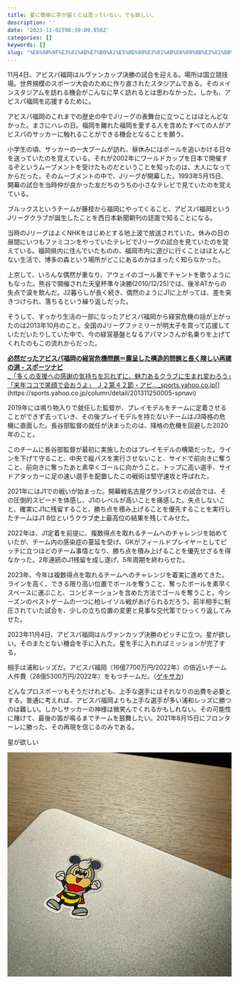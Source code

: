 ```yaml
---
title: 星に簡単に手が届くとは思っていない。でも欲しい。
description: ''
date: '2023-11-02T08:39:09.956Z'
categories: []
keywords: []
slug: "%E6%98%9F%E3%81%AB%E7%B0%A1%E5%8D%98%E3%81%AB%E6%89%8B%E3%81%8B%E3%82%99%E5%B1%8A%E3%81%8F%E3%81%A8%E3%81%AF%E6%80%9D%E3%81%A3%E3%81%A6%E3%81%84%E3..."
---
```

11月4日、アビスパ福岡はルヴァンカップ決勝の試合を迎える。場所は国立競技場。世界規模のスポーツ大会のために作り直されたスタジアムである。そのメインスタジアムを訪れる機会がこんなに早く訪れるとは思わなかった。しかも、アビスパ福岡を応援するために。

アビスパ福岡のこれまでの歴史の中でJリーグの表舞台に立つことはほとんどなかった。まさにハレの日。福岡を離れた福岡を愛する人を含めたすべての人がアビスパのサッカーに触れることができる機会となることを願う。

小学生の頃、サッカーの一大ブームが訪れ、昼休みにはボールを追いかける日々を送っていたのを覚えている。それが2002年にワールドカップを日本で開催するぞというムーブメントを受けたものだということを知ったのは、大人になってからだった。そのムーブメントの中で、Jリーグが開幕した。1993年5月15日、開幕の試合を当時仲が良かった友だちのうちの小さなテレビで見ていたのを覚えている。

ブルックスというチームが藤枝から福岡にやってくること、アビスパ福岡というJリーグクラブが誕生したことを西日本新聞朝刊の誌面で知ることになる。

当時のJリーグはよくNHKをはじめとする地上波で放送されていた。休みの日の昼間にいつもファミコンをやっていたテレビでJリーグの試合を見ていたのを覚えている。福岡県内に住んでいたものの、福岡市内に遊びに行くことはほとんどない生活で、博多の森という場所がどこにあるのかはまったく知らなかった。

上京して、いろんな偶然が重なり、アウェイのゴール裏でチャントを歌うようにもなった。熊谷で開催された天皇杯準々決勝(2010/12/25)では、後半ATからの失点で涙を飲んだ。J2暮らしが長く続き、偶然のようにJ1に上がっては、差を突きつけられ、落ちるという繰り返しだった。

そうして、すっかり生活の一部になったアビスパ福岡から経営危機の話が上がったのは2013年10月のこと。全国のJリーグファミリーが明太子を買って応援していただいたりしていた中で、今の経営基盤となるアパマンさんが名乗りを上げてくれたのもこの流れからだった。

[**必然だったアビスパ福岡の経営危機問題＝露呈した構造的問題と長く険しい再建の道 - スポーツナビ**  
_「多くの支援への感謝の気持ちを忘れずに、魅力あるクラブに生まれ変わろう」「来年ココで笑顔で会おうよ」 Ｊ２第４２節・アビ..._sports.yahoo.co.jp](https://sports.yahoo.co.jp/column/detail/201311250005-spnavi "https://sports.yahoo.co.jp/column/detail/201311250005-spnavi")[](https://sports.yahoo.co.jp/column/detail/201311250005-spnavi)

2019年には鳴り物入りで就任した監督が、プレイモデルをチームに定着させることができず去っていき、その後プレイモデルを持たないチームはJ3降格の危機に直面した。長谷部監督の就任が決まったのは、降格の危機を回避した2020年のこと。

このチームに長谷部監督が最初に実施したのはプレイモデルの構築だった。ラインを下げて守ること、中央で縦パスを実行させないこと、サイドで前向きに奪うこと、前向きに奪ったあと素早くゴールに向かうこと。トップに高い選手、サイドアタッカーに足の速い選手を配置したこの戦術は堅守速攻と呼ばれた。

2021年にはJ1での戦いが始まった。開幕戦名古屋グランパスとの試合では、その圧倒的スピードを体感し、J1のレベルが高いことを痛感した。失点しないこと、確実にJ1に残留すること、勝ち点を積み上げることを優先することを実行したチームはJ1 8位というクラブ史上最高位の結果を残してみせた。

2022年は、J1定着を前提に、複数得点を取れるチームへのチャレンジを始めていたが、チーム内の感染症の蔓延を受け、GKがフィールドプレイヤーとしてピッチに立つほどのチーム事情となり、勝ち点を積み上げることを優先せざるを得なかった。2年連続のJ1残留を成し遂げ、5年周期を終わらせた。

2023年、今年は複数得点を取れるチームへのチャレンジを着実に進めてきた。ラインを高く、できる限り高い位置でボールを奪うこと、奪ったボールを素早くスペースに運ぶこと、コンビネーションを含めた方法でゴールを奪うこと。今シーズンのベストゲームの一つに柏レイソル戦があげられるだろう。前半相手に制圧されていた試合を、少しの立ち位置の変更と見事な交代策でひっくり返してみせた。

2023年11月4日、アビスパ福岡はルヴァンカップ決勝のピッチに立つ。星が欲しい。そのまたとない機会を手に入れた。星を手に入れればミッションが完了する。

相手は浦和レッズだ。アビスパ福岡（16億7700万円/2022年）の倍近いチーム人件費（28億5300万円/2022年）をもつチームだ。（[ゲキサカ](https://web.gekisaka.jp/news/jleague/detail/?384990-384990-fl))

どんなプロスポーツもそうだけれども、上手な選手にはそれなりの出費を必要とする。普通に考えれば、アビスパ福岡よりも上手な選手が多い浦和レッズに勝つのは難しい。しかしサッカーの神様は微笑んでくれるかもしれない。その可能性に賭けて、最後の笛が鳴るまでチームを鼓舞したい。2021年8月15日にフロンターレに勝った、その再現を信じるのみである。

星が欲しい

![](1__JAoQ00AvFWIjxndQBn6aMg.jpeg)